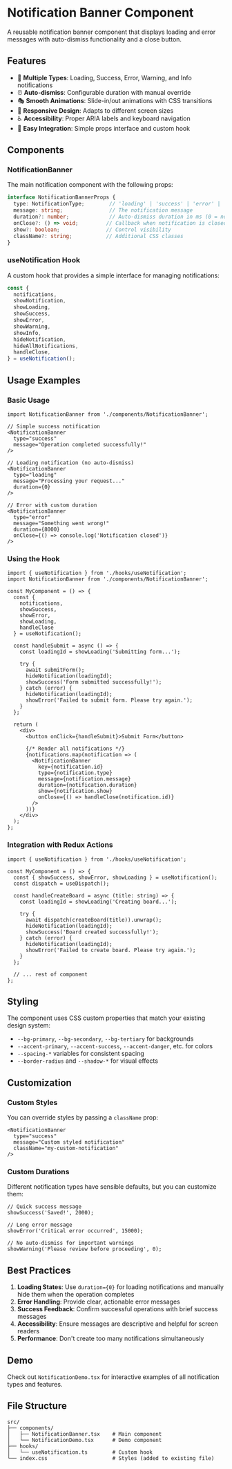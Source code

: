 # Notification Banner Component

A reusable notification banner component that displays loading and error messages with auto-dismiss functionality and a close button.

## Features

- 🎨 **Multiple Types**: Loading, Success, Error, Warning, and Info notifications
- ⏰ **Auto-dismiss**: Configurable duration with manual override
- 🎭 **Smooth Animations**: Slide-in/out animations with CSS transitions
- 📱 **Responsive Design**: Adapts to different screen sizes
- ♿ **Accessibility**: Proper ARIA labels and keyboard navigation
- 🎯 **Easy Integration**: Simple props interface and custom hook

## Components

### NotificationBanner

The main notification component with the following props:

```typescript
interface NotificationBannerProps {
  type: NotificationType;        // 'loading' | 'success' | 'error' | 'warning' | 'info'
  message: string;               // The notification message
  duration?: number;             // Auto-dismiss duration in ms (0 = no auto-dismiss)
  onClose?: () => void;         // Callback when notification is closed
  show?: boolean;               // Control visibility
  className?: string;           // Additional CSS classes
}
```

### useNotification Hook

A custom hook that provides a simple interface for managing notifications:

```typescript
const {
  notifications,
  showNotification,
  showLoading,
  showSuccess,
  showError,
  showWarning,
  showInfo,
  hideNotification,
  hideAllNotifications,
  handleClose,
} = useNotification();
```

## Usage Examples

### Basic Usage

```tsx
import NotificationBanner from './components/NotificationBanner';

// Simple success notification
<NotificationBanner
  type="success"
  message="Operation completed successfully!"
/>

// Loading notification (no auto-dismiss)
<NotificationBanner
  type="loading"
  message="Processing your request..."
  duration={0}
/>

// Error with custom duration
<NotificationBanner
  type="error"
  message="Something went wrong!"
  duration={8000}
  onClose={() => console.log('Notification closed')}
/>
```

### Using the Hook

```tsx
import { useNotification } from './hooks/useNotification';
import NotificationBanner from './components/NotificationBanner';

const MyComponent = () => {
  const {
    notifications,
    showSuccess,
    showError,
    showLoading,
    handleClose
  } = useNotification();

  const handleSubmit = async () => {
    const loadingId = showLoading('Submitting form...');
    
    try {
      await submitForm();
      hideNotification(loadingId);
      showSuccess('Form submitted successfully!');
    } catch (error) {
      hideNotification(loadingId);
      showError('Failed to submit form. Please try again.');
    }
  };

  return (
    <div>
      <button onClick={handleSubmit}>Submit Form</button>
      
      {/* Render all notifications */}
      {notifications.map(notification => (
        <NotificationBanner
          key={notification.id}
          type={notification.type}
          message={notification.message}
          duration={notification.duration}
          show={notification.show}
          onClose={() => handleClose(notification.id)}
        />
      ))}
    </div>
  );
};
```

### Integration with Redux Actions

```tsx
import { useNotification } from './hooks/useNotification';

const MyComponent = () => {
  const { showSuccess, showError, showLoading } = useNotification();
  const dispatch = useDispatch();

  const handleCreateBoard = async (title: string) => {
    const loadingId = showLoading('Creating board...');
    
    try {
      await dispatch(createBoard(title)).unwrap();
      hideNotification(loadingId);
      showSuccess('Board created successfully!');
    } catch (error) {
      hideNotification(loadingId);
      showError('Failed to create board. Please try again.');
    }
  };

  // ... rest of component
};
```

## Styling

The component uses CSS custom properties that match your existing design system:

- `--bg-primary`, `--bg-secondary`, `--bg-tertiary` for backgrounds
- `--accent-primary`, `--accent-success`, `--accent-danger`, etc. for colors
- `--spacing-*` variables for consistent spacing
- `--border-radius` and `--shadow-*` for visual effects

## Customization

### Custom Styles

You can override styles by passing a `className` prop:

```tsx
<NotificationBanner
  type="success"
  message="Custom styled notification"
  className="my-custom-notification"
/>
```

### Custom Durations

Different notification types have sensible defaults, but you can customize them:

```tsx
// Quick success message
showSuccess('Saved!', 2000);

// Long error message
showError('Critical error occurred', 15000);

// No auto-dismiss for important warnings
showWarning('Please review before proceeding', 0);
```

## Best Practices

1. **Loading States**: Use `duration={0}` for loading notifications and manually hide them when the operation completes
2. **Error Handling**: Provide clear, actionable error messages
3. **Success Feedback**: Confirm successful operations with brief success messages
4. **Accessibility**: Ensure messages are descriptive and helpful for screen readers
5. **Performance**: Don't create too many notifications simultaneously

## Demo

Check out `NotificationDemo.tsx` for interactive examples of all notification types and features.

## File Structure

```
src/
├── components/
│   ├── NotificationBanner.tsx    # Main component
│   └── NotificationDemo.tsx      # Demo component
├── hooks/
│   └── useNotification.ts        # Custom hook
└── index.css                     # Styles (added to existing file)
```
